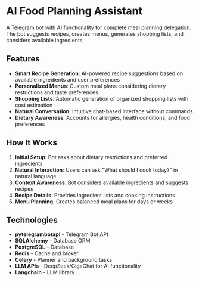 # AI Food Planning Assistant

A Telegram bot with AI functionality for complete meal planning delegation. The bot suggests recipes, creates menus, generates shopping lists, and considers available ingredients.

## Features

- **Smart Recipe Generation**: AI-powered recipe suggestions based on available ingredients and user preferences
- **Personalized Menus**: Custom meal plans considering dietary restrictions and taste preferences
- **Shopping Lists**: Automatic generation of organized shopping lists with cost estimation
- **Natural Conversation**: Intuitive chat-based interface without commands
- **Dietary Awareness**: Accounts for allergies, health conditions, and food preferences

## How It Works

1. **Initial Setup**: Bot asks about dietary restrictions and preferred ingredients
2. **Natural Interaction**: Users can ask "What should I cook today?" in natural language
3. **Context Awareness**: Bot considers available ingredients and suggests recipes
4. **Recipe Details**: Provides ingredient lists and cooking instructions
5. **Menu Planning**: Creates balanced meal plans for days or weeks

## Technologies

- **pytelegrambotapi** - Telegram Bot API
- **SQLAlchemy** - Database ORM
- **PostgreSQL** - Database
- **Redis** - Cache and broker
- **Celery** - Planner and background tasks
- **LLM APIs** - DeepSeek/GigaChat for AI functionality
- **Langchain** - LLM library 